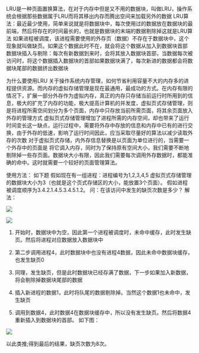 LRU是一种页面置换算法，在对于内存中但是又不用的数据块，叫做LRU，操作系统会根据那些数据属于LRU而将其移出内存而腾出空间来加载另外的数据
LRU算法：最近最少使用，简单来说就是将数据块中，每次使用过的数据放在数据块的最前端，然后将存在的时间最长的，也就是数据块的末端的数据剔除掉这就是LRU算法
如果进程被调度，该进程需要使用的外存页（数据）不存在于数据块中，这个现象就叫做缺页。如果这个数据此时不在，就会将这个数据从加入到数据块首部
数据块插入与剔除：每次有新数据到来时，会将其放入数据块首部，当数据每次被访问时，将这个数据插入数据块的首部如果数据块满了，每次新进的数据都会将数据块尾部的数据挤出数据块

为什么要使用LRU
关于操作系统内存管理，如何节省利用容量不大的内存多的进程提供资源。而内存的虚拟存储管理是现在最通用，最成功的方式。在内存有限的情况下，扩展一部分外存作为虚拟内存，真正的内存只存储当前运行时所用到的信息，极大的扩充了内存的功能，极大提高计算机的并发度，虚拟页式存储管理，则是将进程所需空间划分为多个页面，内存中只存放当前所需页面，将其余页面放入外存的管理方式
虚拟页式存储管理增加了进程所需的内存空间，却也带来了运行时间变长这一缺点，运行过程中，需要将外存中存放的信息和内存中已有的进行交换，由于外存的低速，影响了运行时间因此，应当采取尽量好的算法以减少读取外存的次数
对于虚拟页式存储，内外存信息替换是以页面为单位进行的，当需要一个外存中的页面是 将它调入内存，同时为了保持原有空间大小，我们需要不断地剔除掉一些存页面。数据块大小有限，因此我们需要每次调用外存数据时，都能准确的命中。这时就需要一个较好的页面管理算法。



使用方法：
如下题
假如现在有一组进程：进程编号为1,2,3,4,5
虚拟页式存储管理的数据块大小为3（也就是这个页式存储区的大小，能放置3个页面）。
假如进程被调度顺序为3.4.2.1.4.5.3.4.5.1.2。
问：在该访问中发生的缺页次数是多少？
解法：

![](E:\Code\复习心得\res\picture\LRU-1.png)

![](E:\Code\复习心得\res\picture\LRU-2.png)

1. 开始时，数据块中为空，因此第一个进程被调度时，未命中缓存，此时发生缺页。然后将进程对应数据放入数据块中

2. 第二步调用进程4，此时数据块中也没有进程4数据，因此未命中数据块缓存，也发生缺页0

3. 同理，发生缺页，但是此时数据块已经存满了数据，下一步如果加入新数据，将会剔除掉数据块尾部的数据

4. 插入新进程的数据1，此时将队尾的数据剔除掉。当然这个数据1也未命中，发生缺页

5. 调用到数据4，此时数据4在数据块缓存中，所以没有发生缺页。然后将数据4重新插入到数据块的首部。
  如下图：

  ![](E:\Code\复习心得\res\picture\LRU-3.png)


以此类推;得到最后的结果，缺页次数为8次。
